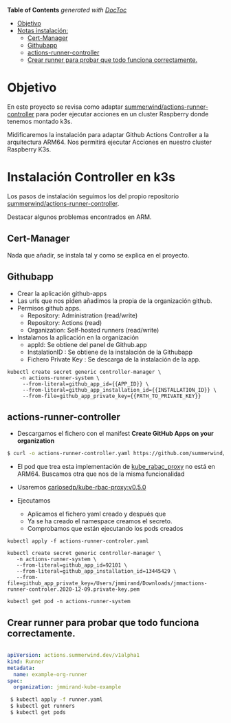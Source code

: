 <!-- START doctoc generated TOC please keep comment here to allow auto update -->
<!-- DON'T EDIT THIS SECTION, INSTEAD RE-RUN doctoc TO UPDATE -->
**Table of Contents**  *generated with [DocToc](https://github.com/thlorenz/doctoc)*

- [Objetivo](#objetivo)
- [Notas instalación:](#notas-instalaci%C3%B3n)
  - [Cert-Manager](#cert-manager)
  - [Githubapp](#githubapp)
  - [actions-runner-controller](#actions-runner-controller)
  - [Crear runner para probar que todo funciona correctamente.](#crear-runner-para-probar-que-todo-funciona-correctamente)

<!-- END doctoc generated TOC please keep comment here to allow auto update -->

#  Objetivo

En este proyecto se revisa como adaptar [summerwind/actions-runner-controller](https://github.com/summerwind/actions-runner-controller) para poder ejecutar acciones en un cluster Raspberry donde tenemos montado k3s.

Midificaremos la instalación para adaptar Github Actions Controller a la arquitectura ARM64. Nos permitirá ejecutar Acciones en nuestro cluster Raspberry K3s.


# Instalación Controller en k3s

Los pasos de instalación seguimos los del propio repositorio [summerwind/actions-runner-controller](https://github.com/summerwind/actions-runner-controller).  

Destacar algunos problemas encontrados en ARM.

## Cert-Manager

Nada que añadir, se instala tal y como se explica en el proyecto.

## Githubapp

  * Crear la aplicación github-apps
  * Las urls que nos piden añadimos la propia de la organización github.
  * Permisos github apps.
    - Repository: Administration (read/write)
    - Repository: Actions (read)
    - Organization: Self-hosted runners (read/write)
  * Instalamos la aplicación en la organización
    - appId: Se obtiene del panel de Github.app
    - InstalationID : Se obtiene de la instalación de la Githubapp
    - Fichero Private Key : Se descarga de la instalación de la app.
```
kubectl create secret generic controller-manager \
    -n actions-runner-system \
     --from-literal=github_app_id={{APP_ID}} \
     --from-literal=github_app_installation_id={{INSTALLATION_ID}} \
     --from-file=github_app_private_key={{PATH_TO_PRIVATE_KEY}}
```

## actions-runner-controller

  * Descargamos el fichero con el manifest **Create GitHub Apps on your organization**


``` bash
$ curl -o actions-runner-controller.yaml https://github.com/summerwind/actions-runner-controller/releases/latest/download/actions-runner-controller.yaml
```

  * El pod que trea esta implementación de [kube_rabac_proxy](https://console.cloud.google.com/gcr/images/kubebuilder/GLOBAL/kube-rbac-proxy?gcrImageListsize=30) no está en ARM64. Buscamos otra que nos de la misma funcionalidad

  * Usaremos  [carlosedp/kube-rbac-proxy:v0.5.0](https://hub.docker.com/r/carlosedp/kube-rbac-proxy/tags?page=1&ordering=last_updated)

  * Ejecutamos
      * Aplicamos el fichero yaml creado y después que
      * Ya se ha creado el namespace creamos el secreto.
      * Comprobamos que están ejecutando los pods creados

```
kubectl apply -f actions-runner-controler.yaml

kubectl create secret generic controller-manager \
   -n actions-runner-system \
   --from-literal=github_app_id=92101 \
   --from-literal=github_app_installation_id=13445429 \
   --from-file=github_app_private_key=/Users/jmmirand/Downloads/jmmactions-runner-controler.2020-12-09.private-key.pem

kubectl get pod -n actions-runner-system
```

## Crear runner para probar que todo funciona correctamente.

``` yaml

apiVersion: actions.summerwind.dev/v1alpha1
kind: Runner
metadata:
  name: example-org-runner
spec:
  organization: jmmirand-kube-example

```

``` bash
 $ kubectl apply -f runner.yaml
 $ kubectl get runners
 $ kubectl get pods 
```
